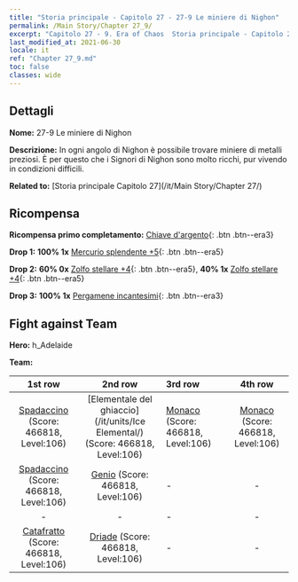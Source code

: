 ```yaml
---
title: "Storia principale - Capitolo 27 - 27-9 Le miniere di Nighon"
permalink: /Main Story/Chapter 27_9/
excerpt: "Capitolo 27 - 9. Era of Chaos  Storia principale - Capitolo 27_9. 27-9 Le miniere di Nighon"
last_modified_at: 2021-06-30
locale: it
ref: "Chapter 27_9.md"
toc: false
classes: wide
---
```


## Dettagli

 **Nome:** 27-9 Le miniere di Nighon

 **Descrizione:** In ogni angolo di Nighon è possibile trovare miniere di metalli preziosi. È per questo che i Signori di Nighon sono molto ricchi, pur vivendo in condizioni difficili.

 **Related to:** [Storia principale Capitolo 27](/it/Main Story/Chapter 27/)

## Ricompensa

 **Ricompensa primo completamento:** [Chiave d'argento](/ItemsIT/con_693/){: .btn .btn--era3}

 **Drop 1:** **100% 1x** [Mercurio splendente +5](/ItemsIT/mat_98/){: .btn .btn--era5}

 **Drop 2:** **60% 0x** [Zolfo stellare +4](/ItemsIT/mat_92/){: .btn .btn--era5}, **40% 1x** [Zolfo stellare +4](/ItemsIT/mat_92/){: .btn .btn--era5}

 **Drop 3:** **100% 1x** [Pergamene incantesimi](/ItemsIT/con_694/){: .btn .btn--era3}


## Fight against Team
 **Hero:** h_Adelaide

 **Team:**


  | 1st row | 2nd row | 3rd row | 4th row |
  |:----:|:----:|:----|:----:|
  | [Spadaccino](/it/units/Swordsman/) (Score: 466818, Level:106)  | [Elementale del ghiaccio](/it/units/Ice Elemental/) (Score: 466818, Level:106)  | [Monaco](/it/units/Monk/) (Score: 466818, Level:106)  | [Monaco](/it/units/Monk/) (Score: 466818, Level:106)  |
  | [Spadaccino](/it/units/Swordsman/) (Score: 466818, Level:106)  | [Genio](/it/units/Genie/) (Score: 466818, Level:106)  | - | - |
  | - | - | - | - |
  | [Catafratto](/it/units/Cavalier/) (Score: 466818, Level:106)  | [Driade](/it/units/Sprite/) (Score: 466818, Level:106)  | - | - |


